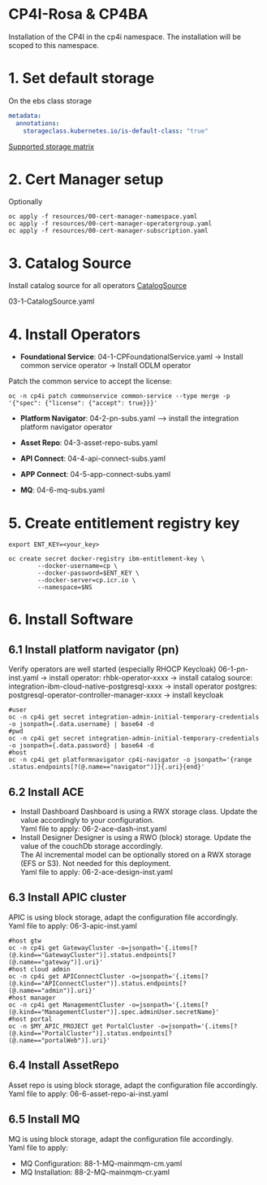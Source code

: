 # CP4I-Rosa & CP4BA

Installation of the CP4I in the cp4i namespace.
The installation will be scoped to this namespace.

# 1. Set default storage

On the ebs class storage
```yaml
metadata:
  annotations:
    storageclass.kubernetes.io/is-default-class: "true"
```
[Supported storage matrix](https://www.ibm.com/docs/en/cloud-paks/cp-integration/2023.4?topic=cloud-supported-options-amazon-web-services-aws)


# 2. Cert Manager setup

Optionally
``` shell
oc apply -f resources/00-cert-manager-namespace.yaml
oc apply -f resources/00-cert-manager-operatorgroup.yaml
oc apply -f resources/00-cert-manager-subscription.yaml
```

# 3. Catalog Source
Install catalog source for all operators
[CatalogSource](https://www.ibm.com/docs/en/cloud-paks/cp-integration/2023.4?topic=images-adding-catalog-sources-cluster#ibm-catalog)

03-1-CatalogSource.yaml

# 4. Install Operators

- **Foundational Service**: 04-1-CPFoundationalService.yaml
-> Install common service operator
-> Install ODLM operator

Patch the common service to accept the license:
```shell
oc -n cp4i patch commonservice common-service --type merge -p '{"spec": {"license": {"accept": true}}}'
```

- **Platform Navigator**: 04-2-pn-subs.yaml
--> install the integration platform navigator operator

- **Asset Repo**: 04-3-asset-repo-subs.yaml
- **API Connect**: 04-4-api-connect-subs.yaml
- **APP Connect**: 04-5-app-connect-subs.yaml
- **MQ**: 04-6-mq-subs.yaml

# 5. Create entitlement registry key
```shell
export ENT_KEY=<your_key>

oc create secret docker-registry ibm-entitlement-key \
        --docker-username=cp \
        --docker-password=$ENT_KEY \
        --docker-server=cp.icr.io \
        --namespace=$NS
```

# 6. Install Software
## 6.1 Install platform navigator (pn)
Verify operators are well started (especially RHOCP Keycloak)
06-1-pn-inst.yaml
-> install operator: rhbk-operator-xxxx
-> install catalog source: integration-ibm-cloud-native-postgresql-xxxx
-> install operator postgres: postgresql-operator-controller-manager-xxxx
-> install keycloak


```shell
#user
oc -n cp4i get secret integration-admin-initial-temporary-credentials -o jsonpath={.data.username} | base64 -d
#pwd
oc -n cp4i get secret integration-admin-initial-temporary-credentials -o jsonpath={.data.password} | base64 -d
#host
oc -n cp4i get platformnavigator cp4i-navigator -o jsonpath='{range .status.endpoints[?(@.name=="navigator")]}{.uri}{end}'
```

## 6.2 Install ACE
- Install Dashboard 
  Dashboard is using a RWX storage class. Update the value accordingly to your configuration.  
  Yaml file to apply: 06-2-ace-dash-inst.yaml
- Install Designer
  Designer is using a RWO (block) storage. Update the value of the couchDb storage accordingly.  
  The AI incremental model can be optionally stored on a RWX storage (EFS or S3). Not needed for this deployment.  
  Yaml file to apply: 06-2-ace-design-inst.yaml
## 6.3 Install APIC cluster

APIC is using block storage, adapt the configuration file accordingly.  
Yaml file to apply: 06-3-apic-inst.yaml

```shell
#host gtw
oc -n cp4i get GatewayCluster -o=jsonpath='{.items[?(@.kind=="GatewayCluster")].status.endpoints[?(@.name=="gateway")].uri}'
#host cloud admin
oc -n cp4i get APIConnectCluster -o=jsonpath='{.items[?(@.kind=="APIConnectCluster")].status.endpoints[?(@.name=="admin")].uri}'
#host manager
oc -n cp4i get ManagementCluster -o=jsonpath='{.items[?(@.kind=="ManagementCluster")].spec.adminUser.secretName}'
#host portal
oc -n $MY_APIC_PROJECT get PortalCluster -o=jsonpath='{.items[?(@.kind=="PortalCluster")].status.endpoints[?(@.name=="portalWeb")].uri}'
```
## 6.4 Install AssetRepo

Asset repo is using block storage, adapt the configuration file accordingly.  
Yaml file to apply: 06-6-asset-repo-ai-inst.yaml

## 6.5 Install MQ

MQ is using block storage, adapt the configuration file accordingly.  
Yaml file to apply: 
- MQ Configuration: 88-1-MQ-mainmqm-cm.yaml
- MQ Installation: 88-2-MQ-mainmqm-cr.yaml 
